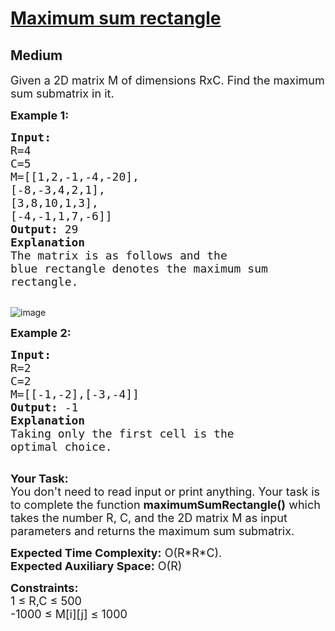 # [Maximum sum rectangle](https://practice.geeksforgeeks.org/problems/maximum-sum-rectangle2948/1)
## Medium 
<div class="problem-statement">
                <p></p><p><span style="font-size:18px">Given a 2D matrix M of dimensions RxC. Find the maximum sum submatrix in it.</span></p>

<p><strong><span style="font-size:18px">Example 1:</span></strong></p>

<pre><strong><span style="font-size:18px">Input:
</span></strong><span style="font-size:18px">R=4
C=5
M=[[1,2,-1,-4,-20],
[-8,-3,4,2,1],
[3,8,10,1,3],
[-4,-1,1,7,-6]]
<strong>Output: </strong>29
<strong>Explanation</strong>
The matrix is as follows and the
blue rectangle denotes the maximum sum
rectangle.
</span>
</pre>
![image](https://user-images.githubusercontent.com/56895638/183567138-4abf7aa5-4481-476c-b267-c23b2a773b81.png)
  

<p><strong><span style="font-size:18px">Example 2:</span></strong></p>

<pre><strong><span style="font-size:18px">Input:
</span></strong><span style="font-size:18px">R=2
C=2
M=[[-1,-2],[-3,-4]]
<strong>Output: </strong>-1
<strong>Explanation</strong>
Taking only the first cell is the 
optimal choice.
</span>
</pre>
 
<p><span style="font-size:18px"><strong>Your Task:</strong><br>
You don't need to read input or print anything. Your task is to complete the function <strong>maximumSumRectangle()</strong> which takes the number R, C, and the 2D matrix M as input parameters and returns the maximum sum submatrix.
<p><span style="font-size:18px"><strong>Expected Time Complexity:</strong>&nbsp;O(R*R*C).<br>
<strong>Expected Auxiliary Space:</strong>&nbsp;O(R)</span></p>

<p><span style="font-size:18px"><strong>Constraints:</strong></span><br>
<span style="font-size:18px">1 ≤ R,C ≤ 500</span><br>
<span style="font-size:18px">-1000 ≤ M[i][j] ≤ 1000</span><br>
 <p></p>
            </div>

